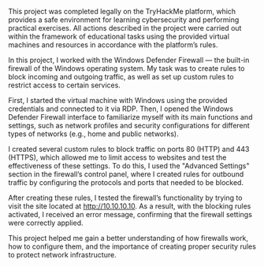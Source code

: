 This project was completed legally on the TryHackMe platform, which provides a safe environment for learning cybersecurity and performing practical exercises. All actions described in the project were carried out within the framework of educational tasks using the provided virtual machines and resources in accordance with the platform’s rules.

In this project, I worked with the Windows Defender Firewall — the built-in firewall of the Windows operating system. My task was to create rules to block incoming and outgoing traffic, as well as set up custom rules to restrict access to certain services.

First, I started the virtual machine with Windows using the provided credentials and connected to it via RDP. Then, I opened the Windows Defender Firewall interface to familiarize myself with its main functions and settings, such as network profiles and security configurations for different types of networks (e.g., home and public networks).

I created several custom rules to block traffic on ports 80 (HTTP) and 443 (HTTPS), which allowed me to limit access to websites and test the effectiveness of these settings. To do this, I used the "Advanced Settings" section in the firewall’s control panel, where I created rules for outbound traffic by configuring the protocols and ports that needed to be blocked.

After creating these rules, I tested the firewall’s functionality by trying to visit the site located at http://10.10.10.10. As a result, with the blocking rules activated, I received an error message, confirming that the firewall settings were correctly applied.

This project helped me gain a better understanding of how firewalls work, how to configure them, and the importance of creating proper security rules to protect network infrastructure.
